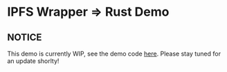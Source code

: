 # IPFS Wrapper => Rust Demo
## NOTICE
This demo is currently WIP, see the demo code [here](./src/main.rs). Please stay tuned for an update shorlty!
